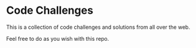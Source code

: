 # Code Challenges

This is a collection of code challenges and solutions from all over the web.

Feel free to do as you wish with this repo.